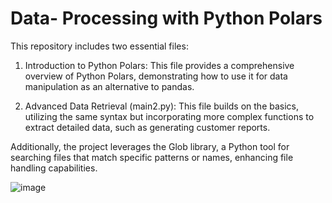 
# Data- Processing with Python Polars
This repository includes two essential files:

1. Introduction to Python Polars: This file provides a comprehensive overview of Python Polars, demonstrating how to use it for data manipulation as an alternative to pandas.

2. Advanced Data Retrieval (main2.py): This file builds on the basics, utilizing the same syntax but incorporating more complex functions to extract detailed data, such as generating customer reports.
   
Additionally, the project leverages the Glob library, a Python tool for searching files that match specific patterns or names, enhancing file handling capabilities.


![image](https://github.com/user-attachments/assets/223c3f11-b4f3-49c4-9148-7bde04bc6385)

